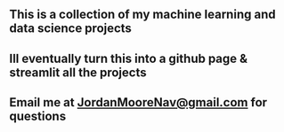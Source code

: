 ## This is a collection of my machine learning and data science projects
## Ill eventually turn this into a github page & streamlit all the projects
## Email me at JordanMooreNav@gmail.com for questions
